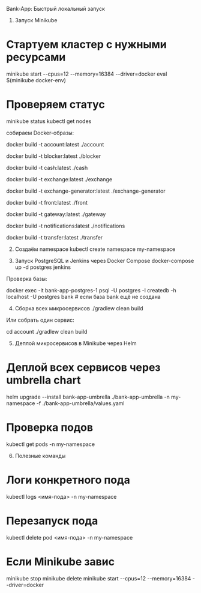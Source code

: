 Bank-App: Быстрый локальный запуск
1. Запуск Minikube
# Стартуем кластер с нужными ресурсами
minikube start --cpus=12 --memory=16384 --driver=docker
eval $(minikube docker-env)


# Проверяем статус
minikube status
kubectl get nodes

собираем Docker-образы:  

docker build -t account:latest ./account             

docker build -t blocker:latest ./blocker

docker build -t cash:latest ./cash

docker build -t exchange:latest ./exchange

docker build -t exchange-generator:latest ./exchange-generator

docker build -t front:latest ./front

docker build -t gateway:latest ./gateway

docker build -t notifications:latest ./notifications

docker build -t transfer:latest ./transfer


2. Создаём namespace
   kubectl create namespace my-namespace

3. Запуск PostgreSQL и Jenkins через Docker Compose
   docker-compose up -d postgres jenkins


Проверка базы:

docker exec -it bank-app-postgres-1 psql -U postgres -l
createdb -h localhost -U postgres bank   # если база bank ещё не создана

4. Сборка всех микросервисов
   ./gradlew clean build


Или собрать один сервис:

cd account
./gradlew clean build

5. Деплой микросервисов в Minikube через Helm
# Деплой всех сервисов через umbrella chart
helm upgrade --install bank-app-umbrella ./bank-app-umbrella -n my-namespace -f ./bank-app-umbrella/values.yaml

# Проверка подов
kubectl get pods -n my-namespace

6. Полезные команды
# Логи конкретного пода
kubectl logs <имя-пода> -n my-namespace

# Перезапуск пода
kubectl delete pod <имя-пода> -n my-namespace

# Если Minikube завис
minikube stop
minikube delete
minikube start --cpus=12 --memory=16384 --driver=docker
